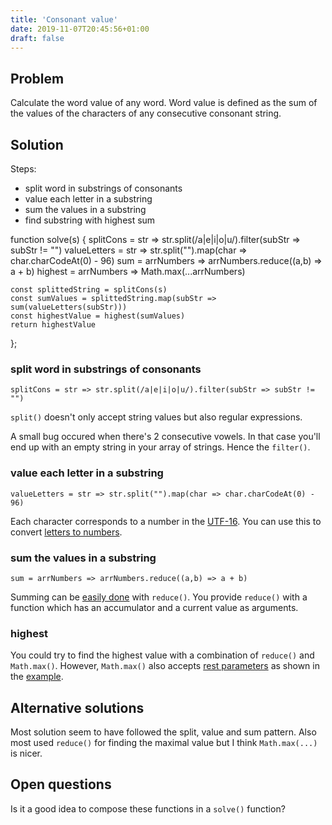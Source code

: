 ```yaml
---
title: 'Consonant value'
date: 2019-11-07T20:45:56+01:00
draft: false
---
```


## Problem

Calculate the word value of any word. Word value is defined as the sum of the values of the characters of any consecutive consonant string.

## Solution

Steps:

- split word in substrings of consonants
- value each letter in a substring
- sum the values in a substring
- find substring with highest sum

<script src="https://embed.runkit.com" data-element-id="my-element"></script>

<div id="my-element">function solve(s) {
    splitCons = str => str.split(/a|e|i|o|u/).filter(subStr => subStr != "")
    valueLetters = str => str.split("").map(char => char.charCodeAt(0) - 96)
    sum = arrNumbers => arrNumbers.reduce((a,b) => a + b)
    highest = arrNumbers => Math.max(...arrNumbers)

    const splittedString = splitCons(s)
    const sumValues = splittedString.map(subStr => sum(valueLetters(subStr)))
    const highestValue = highest(sumValues)
    return highestValue

};</div>

### split word in substrings of consonants

```
splitCons = str => str.split(/a|e|i|o|u/).filter(subStr => subStr != "")
```

`split()` doesn't only accept string values but also regular expressions.

A small bug occured when there's 2 consecutive vowels. In that case you'll end up with an empty string in your array of strings. Hence the `filter()`.

### value each letter in a substring

```
valueLetters = str => str.split("").map(char => char.charCodeAt(0) - 96)
```

Each character corresponds to a number in the [UTF-16](https://developer.mozilla.org/en-US/docs/Web/JavaScript/Reference/Global_Objects/String/charCodeAt). You can use this to convert [letters to numbers](https://stackoverflow.com/questions/22624379/how-to-convert-letters-to-numbers-with-javascript).

### sum the values in a substring

```
sum = arrNumbers => arrNumbers.reduce((a,b) => a + b)
```

Summing can be [easily done](https://medium.com/@chrisburgin95/rewriting-javascript-sum-an-array-dbf838996ed0) with `reduce()`. You provide `reduce()` with a function which has an accumulator and a current value as arguments.

### highest

You could try to find the highest value with a combination of `reduce()` and `Math.max()`. However, `Math.max()` also accepts [rest parameters](https://developer.mozilla.org/en-US/docs/Web/JavaScript/Reference/Functions/rest_parameters) as shown in the [example](https://developer.mozilla.org/en-US/docs/Web/JavaScript/Reference/Global_Objects/Math/max).

## Alternative solutions

Most solution seem to have followed the split, value and sum pattern. Also most used `reduce()` for finding the maximal value but I think `Math.max(...)` is nicer.

## Open questions

Is it a good idea to compose these functions in a `solve()` function?

